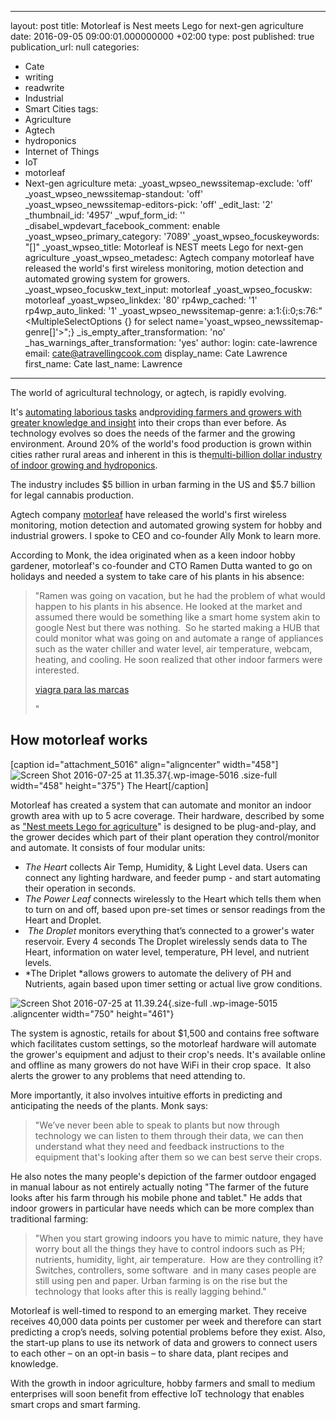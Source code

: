   - --
layout: post
title: Motorleaf is Nest meets Lego for next-gen agriculture
date: 2016-09-05 09:00:01.000000000 +02:00
type: post
published: true
publication_url: null
categories:
  - Cate
  - writing
  - readwrite
  - Industrial
  - Smart Cities
tags:
  - Agriculture
  - Agtech
  - hydroponics
  - Internet of Things
  - IoT
  - motorleaf
  - Next-gen agriculture
meta:
  _yoast_wpseo_newssitemap-exclude: 'off'
  _yoast_wpseo_newssitemap-standout: 'off'
  _yoast_wpseo_newssitemap-editors-pick: 'off'
  _edit_last: '2'
  _thumbnail_id: '4957'
  _wpuf_form_id: ''
  _disabel_wpdevart_facebook_comment: enable
  _yoast_wpseo_primary_category: '7089'
  _yoast_wpseo_focuskeywords: "[]"
  _yoast_wpseo_title: Motorleaf is NEST meets Lego for next-gen agriculture
  _yoast_wpseo_metadesc: Agtech company motorleaf have released the world's first
    wireless monitoring, motion detection and automated growing system for growers.
  _yoast_wpseo_focuskw_text_input: motorleaf
  _yoast_wpseo_focuskw: motorleaf
  _yoast_wpseo_linkdex: '80'
  rp4wp_cached: '1'
  rp4wp_auto_linked: '1'
  _yoast_wpseo_newssitemap-genre: a:1:{i:0;s:76:"<MultipleSelectOptions {} for select
    name='yoast_wpseo_newssitemap-genre[]'>";}
  _is_empty_after_transformation: 'no'
  _has_warnings_after_transformation: 'yes'
author:
  login: cate-lawrence
  email: cate@atravellingcook.com
  display_name: Cate Lawrence
  first_name: Cate
  last_name: Lawrence
---
The world of agricultural technology, or agtech, is rapidly evolving.

It's [automating laborious
tasks](https://readwrite.com/2016/04/04/iot-makes-smart-wine-agriculture-if4/)
and[providing farmers and growers with greater knowledge and
insight](https://readwrite.com/2016/06/07/can-arables-iot-device-end-world-hunger-vl1/)
into their crops than ever before. As technology evolves so does the
needs of the farmer and the growing environment. Around 20% of the
world's food production is grown within cities rather rural areas and
inherent in this is the[multi-billion dollar industry of indoor growing
and
hydroponics](http://www.prnewswire.com/news-releases/growth-in-the-hydroponics-food-industry-set-to-outpace-global-markets-by-80-241264701.html).

The industry includes \$5 billion in urban farming in the US and \$5.7
billion for legal cannabis production.

Agtech company [motorleaf](http://www.motorleaf.com/) have released the
world's first wireless monitoring, motion detection and automated
growing system for hobby and industrial growers. I spoke to CEO and
co-founder Ally Monk to learn more.

According to Monk, the idea originated when as a keen indoor hobby
gardener, motorleaf's co-founder and CTO Ramen Dutta wanted to go on
holidays and needed a system to take care of his plants in his absence:

> <div class="_4nq6">
>
> "Ramen was going on vacation, but he had the problem of what would
> happen to his plants in his absence. He looked at the market and
> assumed there would be something like a smart home system akin to
> google Nest but there was nothing.  So he started making a HUB that
> could monitor what was going on and automate a range of appliances
> such as the water chiller and water level, air temperature, webcam,
> heating, and cooling. He soon realized that other indoor farmers were
> interested.
> <div id="TYQqUJbBZXNg6Y9NT3" style="width: 230px">
>
> [viagra para las
> marcas](http://www.viagragenericoes24.com/viagra-para-las-marcas/)
>
> </div>
>
> "
>
> </div>

How motorleaf works
-------------------

\[caption id="attachment\_5016" align="aligncenter"
width="458"\]![Screen Shot 2016-07-25 at
11.35.37](rw-import/Screen-Shot-2016-07-25-at-11.35.37.jpg){.wp-image-5016
.size-full width="458" height="375"} The Heart\[/caption\]

Motorleaf has created a system that can automate and monitor an indoor
growth area with up to 5 acre coverage. Their hardware, described by
some as ["Nest meets Lego for
agriculture](https://www.crunchbase.com/organization/motorleaf#/entity)"
is designed to be plug-and-play, and the grower decides which part of
their plant operation they control/monitor and automate. It consists of
four modular units:

-   *The Heart* collects Air Temp, Humidity, & Light Level data. Users
    can connect any lighting hardware, and feeder pump - and start
    automating their operation in seconds.
-   *The Power Leaf* connects wirelessly to the Heart which tells them
    when to turn on and off, based upon pre-set times or sensor readings
    from the Heart and Droplet.
-    *The Droplet* monitors everything that’s connected to a grower's
    water reservoir. Every 4 seconds The Droplet wirelessly sends data
    to The Heart, information on water level, temperature, PH level, and
    nutrient levels.
-   *The Driplet *allows growers to automate the delivery of PH and
    Nutrients, again based upon timer setting or actual live grow
    conditions.

![Screen Shot 2016-07-25 at
11.39.24](rw-import/Screen-Shot-2016-07-25-at-11.39.24.jpg){.size-full
.wp-image-5015 .aligncenter width="750" height="461"}

The system is agnostic, retails for about \$1,500 and contains free
software which facilitates custom settings, so the motorleaf hardware
will automate the grower's equipment and adjust to their crop's needs.
It's available online and offline as many growers do not have WiFi in
their crop space.  It also alerts the grower to any problems that need
attending to.

More importantly, it also involves intuitive efforts in predicting and
anticipating the needs of the plants. Monk says:

<div>

> <div>
>
> "We’ve never been able to speak to plants but now through technology
> we can listen to them through their data, we can then understand what
> they need and feedback instructions to the equipment that's looking
> after them so we can best serve their crops.
>
> </div>

</div>

He also notes the many people's depiction of the farmer outdoor engaged
in manual labour as not entirely actually noting "The farmer of the
future looks after his farm through his mobile phone and tablet." He
adds that indoor growers in particular have needs which can be more
complex than traditional farming:

> <div>
>
> "When you start growing indoors you have to mimic nature, they have
> worry bout all the things they have to control indoors such as PH;
> nutrients, humidity, light, air temperature.  How are they controlling
> it? Switches, controllers, some software  and in many cases people are
> still using pen and paper. Urban farming is on the rise but the
> technology that looks after this is really lagging behind."
>
> </div>

Motorleaf is well-timed to respond to an emerging market. They receive
receives 40,000 data points per customer per week and therefore can
start predicting a crop’s needs, solving potential problems before they
exist. Also, the start-up plans to use its network of data and growers
to connect users to each other – on an opt-in basis – to share data,
plant recipes and knowledge.

With the growth in indoor agriculture, hobby farmers and small to medium
enterprises will soon benefit from effective IoT technology that enables
smart crops and smart farming.

